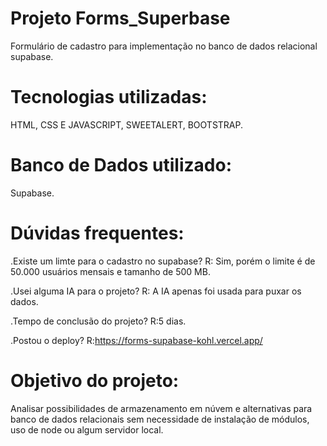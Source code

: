 # Projeto Forms_Superbase
Formulário de cadastro para implementação no banco de dados relacional supabase.

# Tecnologias utilizadas:
HTML, CSS E JAVASCRIPT, SWEETALERT, BOOTSTRAP.

# Banco de Dados utilizado:
Supabase.

# Dúvidas frequentes:
.Existe um limte para o cadastro no supabase?
R: Sim, porém o limite é de 50.000 usuários mensais e tamanho de 500 MB.

.Usei alguma IA para o projeto? 
R: A IA apenas foi usada para puxar os dados.

.Tempo de conclusão do projeto?
R:5 dias.

.Postou o deploy?
R:https://forms-supabase-kohl.vercel.app/


# Objetivo do projeto:
Analisar possibilidades de armazenamento em núvem e alternativas para banco de dados relacionais sem necessidade de instalação de módulos, uso de node ou algum servidor local.

